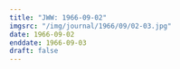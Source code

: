 ```yaml
---
title: "JWW: 1966-09-02"
imgsrc: "/img/journal/1966/09/02-03.jpg"
date: 1966-09-02
enddate: 1966-09-03
draft: false
---
```


<!-- fix pre-formatted input -->
